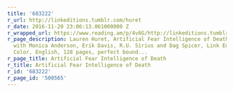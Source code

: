 ```yaml
---
title: '683222'
r_url: http://linkeditions.tumblr.com/huret
r_date: 2016-11-20 23:06:13.061000000 Z
r_wrapped_url: https://www.reading.am/p/4v6G/http://linkeditions.tumblr.com/huret
r_page_description: Lauren Huret, Artificial Fear Intelligence of Death. In conversation
  with Monica Anderson, Erik Davis, R.U. Sirius and Dag Spicer, Link Editions 2016.
  Color, English, 128 pages, perfect bound...
r_page_title: Artificial Fear Intelligence of Death
r_title: Artificial Fear Intelligence of Death
r_id: '683222'
r_page_id: '500565'
---
```


